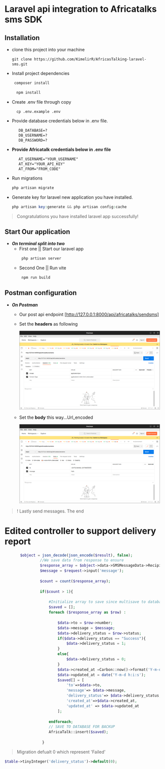 # Laravel api integration to Africatalks sms SDK
## Installation

* clone this project into your machine
  ```
  git clone https://github.com/KimelirR/AfricasTalking-laravel-sms.git
  ```

* Install project dependencies

  ```php
   composer install
  ```

  ```javascript
    npm install
  ```

* Create .env file through copy
  ```
    cp .env.example .env
  ```
 
* Provide database credentials below in .env file.
  ```
     DB_DATABASE=?
     DB_USERNAME=?
     DB_PASSWORD=?
  ```

* **Provide Africatalk credentials below in .env file**
  ```
     AT_USERNAME="YOUR_USERNAME"
     AT_KEY="YOUR_API_KEY"
     AT_FROM="FROM_CODE"
  ```

* Run migrations 
    ```php
    php artisan migrate 
    ```

* Generate key for laravel new application you have installed.
    ```php
    php artisan key:generate && php artisan config:cache
    ```
> Congratulations you have installed laravel app successfully!

## Start Our application
* __*On terminal split into two*__
    * First one || Start our laravel app
      ```php
       php artisan server
      ```
    * Second One || Run vite 
      ```php
       npm run build
      ```

## Postman configuration
* __*On Postman*__

  * Our post api endpoint [http://127.0.0.1:8000/api/africatalks/sendsms]

  * Set the __headers__ as following

    ![alt text](https://github.com/KimelirR/AfricasTalking-laravel-sms/blob/master/public/images/screenshot1.png?raw=true)

  * Set the __body__ this way...Url_encoded

    ![alt text](https://github.com/KimelirR/AfricasTalking-laravel-sms/blob/master/public/images/screenshot2.png?raw=true)

> ! Lastly send messages. The end


# Edited controller to support delivery report

```php
       $object = json_decode(json_encode($result), false);
                //We save data from response to ensure
                $response_array = $object->data->SMSMessageData->Recipients;
                $message = $request->input('message');

                $count = count($response_array);

                if($count > 1){

                    #Initialize array to save since multisave to database
                    $saved = [];
                    foreach ($response_array as $row) :

                        $data->to = $row->number;
                        $data->message = $message;
                        $data->delivery_status = $row->status;
                        if($data->delivery_status == "Success"){
                            $data->delivery_status = 1;
                        }
                        else{
                            $data->delivery_status = 0;
                        }
                        $data->created_at =Carbon::now()->format('Y-m-d h:i:s');
                        $data->updated_at = date('Y-m-d h:i:s');
                        $saved[] = [
                            'to'=>$data->to,
                            'message'=> $data->message,
                            'delivery_status'=> $data->delivery_status,
                            'created_at'=>$data->created_at,
                            'updated_at' => $data->updated_at
                        ];

                    endforeach;
                    // SAVE TO DATABASE FOR BACKUP
                    AfricaTalk::insert($saved);

                 }

```


> Migration defualt 0 which represent 'Failed'

```php
$table->tinyInteger('delivery_status')->default(0);

```



